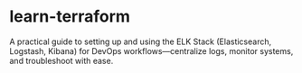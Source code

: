 # learn-terraform
A practical guide to setting up and using the ELK Stack (Elasticsearch, Logstash, Kibana) for DevOps workflows—centralize logs, monitor systems, and troubleshoot with ease.
